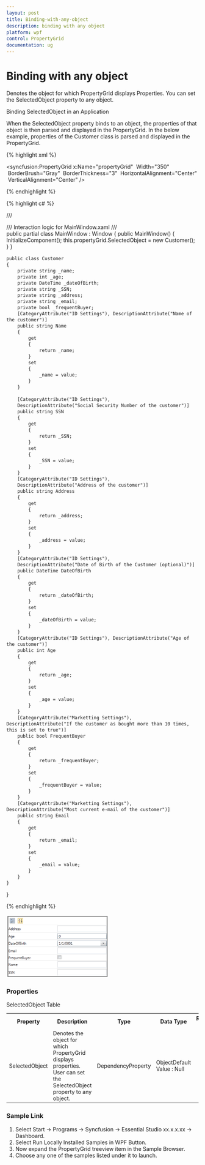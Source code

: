 ```yaml
---
layout: post
title: Binding-with-any-object
description: binding with any object
platform: wpf
control: PropertyGrid 
documentation: ug
---
```


# Binding with any object

Denotes the object for which PropertyGrid displays Properties. You can set the SelectedObject property to any object.

Binding SelectedObject in an Application

When the SelectedObject property binds to an object, the properties of that object is then parsed and displayed in the PropertyGrid. In the below example, properties of the Customer class is parsed and displayed in the PropertyGrid.




{% highlight xml %}

<syncfusion:PropertyGrid x:Name="propertyGrid"  Width="350"  BorderBrush="Gray"  BorderThickness="3"  HorizontalAlignment="Center"  VerticalAlignment="Center" />

{% endhighlight %}

{% highlight c# %}

  /// <summary>
    /// Interaction logic for MainWindow.xaml
    /// </summary>
    public partial class MainWindow : Window
    {
        public MainWindow()
        {
            InitializeComponent();
            this.propertyGrid.SelectedObject = new Customer();
        }
    }
 
    public class Customer
    {
        private string _name;
        private int _age;
        private DateTime _dateOfBirth;
        private string _SSN;
        private string _address;
        private string _email;
        private bool _frequentBuyer;
        [CategoryAttribute("ID Settings"), DescriptionAttribute("Name of the customer")]
        public string Name
        {
            get
            {
                return _name;
            }
            set
            {
                _name = value;
            }
        }
 
        [CategoryAttribute("ID Settings"),
        DescriptionAttribute("Social Security Number of the customer")]
        public string SSN
        {
            get
            {
                return _SSN;
            }
            set
            {
                _SSN = value;
            }
        }
        [CategoryAttribute("ID Settings"),
        DescriptionAttribute("Address of the customer")]
        public string Address
        {
            get
            {
                return _address;
            }
            set
            {
                _address = value;
            }
        }
        [CategoryAttribute("ID Settings"),
        DescriptionAttribute("Date of Birth of the Customer (optional)")]
        public DateTime DateOfBirth
        {
            get
            {
                return _dateOfBirth;
            }
            set
            {
                _dateOfBirth = value;
            }
        }
        [CategoryAttribute("ID Settings"), DescriptionAttribute("Age of the customer")]
        public int Age
        {
            get
            {
                return _age;
            }
            set
            {
                _age = value;
            }
        }
        [CategoryAttribute("Marketting Settings"), DescriptionAttribute("If the customer as bought more than 10 times, this is set to true")]
        public bool FrequentBuyer
        {
            get
            {
                return _frequentBuyer;
            }
            set
            {
                _frequentBuyer = value;
            }
        }
        [CategoryAttribute("Marketting Settings"), DescriptionAttribute("Most current e-mail of the customer")]
        public string Email
        {
            get
            {
                return _email;
            }
            set
            {
                _email = value;
            }
        }
    } 
}

{% endhighlight %}

![](Binding-with-any-object_images/Binding-with-any-object_img1.png)





### Properties

SelectedObject Table

<table>
<tr>
<th>
Property </th><th>
Description </th><th>
Type </th><th>
Data Type </th><th>
Reference links </th></tr>
<tr>
<td>
SelectedObject</td><td>
Denotes the object for which PropertyGrid displays properties. User can set the SelectedObject property to any object.</td><td>
DependencyProperty</td><td>
ObjectDefault Value : Null</td><td>
</td></tr>
</table>


### Sample Link

1. Select Start -> Programs -> Syncfusion -> Essential Studio xx.x.x.xx -> Dashboard.
2. Select   Run Locally Installed Samples in WPF Button.
3. Now expand the PropertyGrid treeview item in the Sample Browser.
4. Choose any one of the samples listed under it to launch. 



